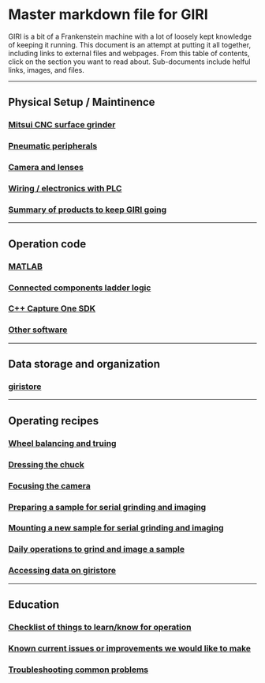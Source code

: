 # Master markdown file for GIRI
 GIRI is a bit of a Frankenstein machine with a lot of loosely kept knowledge of keeping it running.  This document is an attempt at putting it all together, including links to external files and webpages. From this table of contents, click on the section you want to read about. Sub-documents include helful links, images, and files.

- - -
## Physical Setup / Maintinence
### [Mitsui CNC surface grinder](sub_markdowns/surface_grinder.md)
### [Pneumatic peripherals](sub_markdowns/pneumatics.md)
### [Camera and lenses](sub_markdowns/camera_lenses.md)
### [Wiring / electronics with PLC](sub_markdowns/wiring_plc.md)
### [Summary of products to keep GIRI going](sub_markdowns/shopping_list.md)
- - -
## Operation code
### [MATLAB](sub_markdowns/matlab_doc.md)
### [Connected components ladder logic](sub_markdowns/ladder_logic.md)
### [C++ Capture One SDK](sub_markdowns/capture_one_sdk.md)
### [Other software](sub_markdowns/other_software.md)
- - -
## Data storage and organization
### [giristore](sub_markdowns/giristore.md)
- - -
## Operating recipes
### [Wheel balancing and truing](sub_markdowns/wheel_balancing_truing.md)
### [Dressing the chuck](sub_markdowns/chuck_dressing.md)
### [Focusing the camera](sub_markdowns/focusing_camera.md)
### [Preparing a sample for serial grinding and imaging](sub_markdowns/sample_prep.md)
### [Mounting a new sample for serial grinding and imaging](sub_markdowns/starting_sample.md)
### [Daily operations to grind and image a sample](sub_markdowns/daily_operations.md)
### [Accessing data on giristore](sub_markdowns/accessing_data.md)
- - -
## Education
### [Checklist of things to learn/know for operation](sub_markdowns/education_checklist.md)
### [Known current issues or improvements we would like to make](sub_markdowns/issues_improvements.md)
### [Troubleshooting common problems](sub_markdowns/how_to_fix_problems.md)

